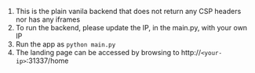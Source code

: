 1. This is the plain vanila backend that does not return any CSP headers nor has any iframes
2. To run the backend, please update the IP, in the main.py,  with your own IP
3. Run the app as `python main.py`
4. The landing page can be accessed by browsing to http://`<your-ip>`:31337/home
